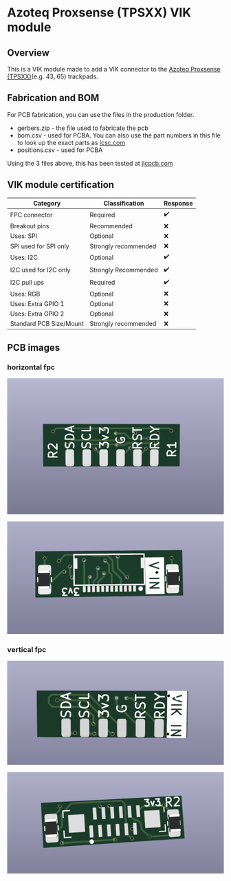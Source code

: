 # Azoteq Proxsense (TPSXX) VIK module

## Overview

This is a VIK module made to add a VIK connector to the [Azoteq Proxsense (TPSXX)](https://www.azoteq.com/images/stories/pdf/proxsense_i2c_trackpad_datasheet.pdf)(e.g. 43, 65) trackpads.

## Fabrication and BOM

For PCB fabrication, you can use the files in the production folder.

* gerbers.zip - the file used to fabricate the pcb
* bom.csv - used for PCBA. You can also use the part numbers in this file to look up the exact parts as [lcsc.com](https://lcsc.com)
* positions.csv - used for PCBA

Using the 3 files above, this has been tested at [jlcpcb.com](https://jlcpcb.com)

## VIK module certification

| Category                | Classification          | Response           |
| ----------------------- | ----------------------- | ------------------ |
| FPC connector           | Required                | :heavy_check_mark: |
| Breakout pins           | Recommended             | :x:                |
| Uses: SPI               | Optional                | :x:                |
| SPI used for SPI only   | Strongly recommended    | :x:                |
| Uses: I2C               | Optional                | :heavy_check_mark: |
| I2C used for I2C only   | Strongly Recommended    | :heavy_check_mark: |
| I2C pull ups            | Required                | :heavy_check_mark: |
| Uses: RGB               | Optional                | :x:                |
| Uses: Extra GPIO 1      | Optional                | :x:                |
| Uses: Extra GPIO 2      | Optional                | :x:                |
| Standard PCB Size/Mount | Strongly recommended    | :x:                |

## PCB images

### horizontal fpc

![pcb front](horizontal-fpc/images/azoteq-tps-module-front.png)

![pcb back](horizontal-fpc/images/azoteq-tps-module-back.png)

### vertical fpc

![pcb front](vertical-fpc/images/azoteq-tps-module-front.png)

![pcb back](vertical-fpc/images/azoteq-tps-module-back.png)


